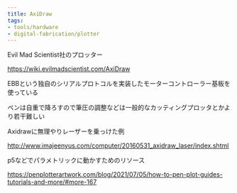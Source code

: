 ```yaml
---
title: AxiDraw
tags:
- tools/hardware
- digital-fabrication/plotter
---
```


Evil Mad Scientist社のプロッター

https://wiki.evilmadscientist.com/AxiDraw

EBBという独自のシリアルプロトコルを実装したモーターコントローラー基板を使っている

ペンは自重で降ろすので筆圧の調整などは一般的なカッティングプロッタとかより若干難しい

Axidrawに無理やりレーザーを乗っけた例

http://www.imajeenyus.com/computer/20160531_axidraw_laser/index.shtml

p5などでパラメトリックに動かすためのリソース

https://penplotterartwork.com/blog/2021/07/05/how-to-pen-plot-guides-tutorials-and-more/#more-167